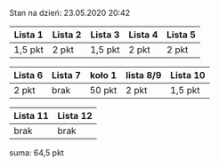 Stan na dzień: 23.05.2020 20:42

| Lista 1 | Lista 2 | Lista 3 | Lista 4 | Lista 5 |
|---|---|---|---|---|
| 1,5 pkt | 2 pkt | 1,5 pkt | 2 pkt | 2 pkt |

| Lista 6 | Lista 7 | koło 1|  lista 8/9 | Lista 10 |
|---|---|---|---|---| 
| 2 pkt | brak | 50 pkt | 2 pkt | 1,5 pkt |

| Lista 11| Lista 12|
|---|---|
| brak | brak |

suma: 64,5 pkt
